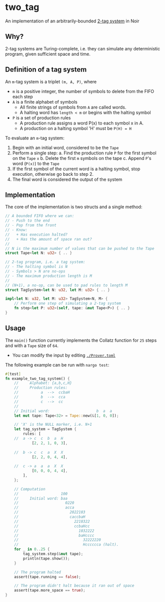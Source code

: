 # two_tag

An implementation of an arbitrarily-bounded
[2-tag system](https://en.wikipedia.org/wiki/Tag_system) in Noir

## Why?

2-tag systems are Turing-complete, i.e. they can simulate any deterministic
program, given sufficient space and time.

## Definition of a tag system

An `m`-tag system is a triplet `(m, A, P)`, where

- `m` is a positive integer, the number of symbols to delete from the FIFO each step
- `A` is a finite alphabet of symbols
    + All finite strings of symbols from `A` are called words.
    + A halting word has `length < m` or begins with the halting symbol
- `P` is a set of production rules
    + A production rule assigns a word P(x) to each symbol x in A.
    + A production on a halting symbol 'H' must be `P(H) = H`

To evaluate an `m`-tag system:
1. Begin with an initial word, considered to be the `Tape`
2. Perform a single step:
    a. Find the production rule `P` for the first symbol on the `Tape` `x`
    b. Delete the first `m` symbols on the tape
    c. Append `P`'s word (`P(x)`) to the `Tape`
3. If the first symbol of the current word is a halting symbol, stop execution,
    otherwise go back to step 2.
4. The final word is considered the output of the system

## Implementation

The core of the implementation is two structs and a single method:

```rust
// A bounded FIFO where we can:
// - Push to the end
// - Pop from the front
// - Know:
//   + Has execution halted?
//   + Has the amount of space ran out?
//
// N is the maximum number of values that can be pushed to the Tape
struct Tape<let N: u32> { .. }

// 2-tag program, i.e. a tag system:
// - The halting symbol is N
// - Symbols > N are no-ops
// - The maximum production length is M
// 
// (N+1), a no-op, can be used to pad rules to length M
struct TagSystem<let N: u32, let M: u32> { .. }

impl<let N: u32, let M: u32> TagSystem<N, M> {
    // Perform one step of simulating a 2-tag system
    fn step<let P: u32>(self, tape: &mut Tape<P>) { .. }
}
```

## Usage

The `main()` function currently implements the Collatz function for `25` steps and with a `Tape` size of `64`.
- You can modify the input by editing [`./Prover.toml`](./Prover.toml)

The following example can be run with `nargo test`:

```rust
#[test]
fn example_two_tag_system() {
    //     Alphabet: {a,b,c,H}
    //     Production rules:
    //          a  -->  ccbaH
    //          b  -->  cca
    //          c  -->  cc
    //
    // Initial word:                     b  a  a
    let mut tape: Tape<32> = Tape::new(&[1, 0, 0]);

    // 'X' is the NULL marker, i.e. N+1
    let tag_system = TagSystem {
        rules: [
    //  a -> c  c  b  a  H
            [2, 2, 1, 0, 3],
    
    //  b -> c  c  a  X  X
            [2, 2, 0, 4, 4],
    
    //  c -> a  a  a  X  X
            [0, 0, 0, 4, 4],
        ],
    };

    // Computation
    //                   100
    //     Initial word: baa
    //                     0220
    //                     acca
    //                       2022103
    //                       caccbaH
    //                         2210322
    //                         ccbaHcc
    //                           1032222
    //                           baHcccc
    //                             32222220
    //                             Hcccccca (halt).
    for _ in 0..25 {
        tag_system.step(&mut tape);
        println(tape.show());
    }

    // The program halted
    assert(tape.running == false);

    // The program didn't halt because it ran out of space
    assert(tape.more_space == true);
}
```

